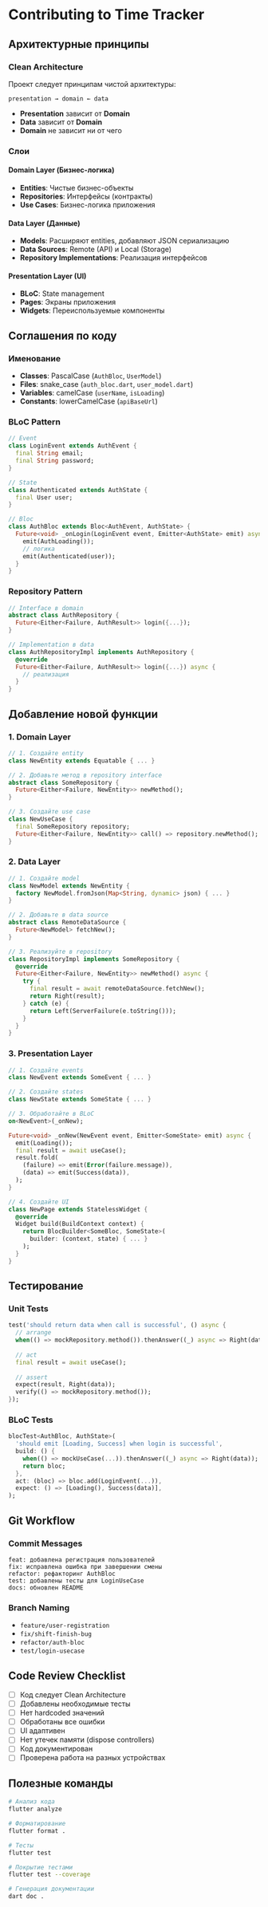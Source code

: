 # Contributing to Time Tracker

## Архитектурные принципы

### Clean Architecture
Проект следует принципам чистой архитектуры:

```
presentation → domain ← data
```

- **Presentation** зависит от **Domain**
- **Data** зависит от **Domain**
- **Domain** не зависит ни от чего

### Слои

#### Domain Layer (Бизнес-логика)
- **Entities**: Чистые бизнес-объекты
- **Repositories**: Интерфейсы (контракты)
- **Use Cases**: Бизнес-логика приложения

#### Data Layer (Данные)
- **Models**: Расширяют entities, добавляют JSON сериализацию
- **Data Sources**: Remote (API) и Local (Storage)
- **Repository Implementations**: Реализация интерфейсов

#### Presentation Layer (UI)
- **BLoC**: State management
- **Pages**: Экраны приложения
- **Widgets**: Переиспользуемые компоненты

## Соглашения по коду

### Именование
- **Classes**: PascalCase (`AuthBloc`, `UserModel`)
- **Files**: snake_case (`auth_bloc.dart`, `user_model.dart`)
- **Variables**: camelCase (`userName`, `isLoading`)
- **Constants**: lowerCamelCase (`apiBaseUrl`)

### BLoC Pattern
```dart
// Event
class LoginEvent extends AuthEvent {
  final String email;
  final String password;
}

// State
class Authenticated extends AuthState {
  final User user;
}

// Bloc
class AuthBloc extends Bloc<AuthEvent, AuthState> {
  Future<void> _onLogin(LoginEvent event, Emitter<AuthState> emit) async {
    emit(AuthLoading());
    // логика
    emit(Authenticated(user));
  }
}
```

### Repository Pattern
```dart
// Interface в domain
abstract class AuthRepository {
  Future<Either<Failure, AuthResult>> login({...});
}

// Implementation в data
class AuthRepositoryImpl implements AuthRepository {
  @override
  Future<Either<Failure, AuthResult>> login({...}) async {
    // реализация
  }
}
```

## Добавление новой функции

### 1. Domain Layer
```dart
// 1. Создайте entity
class NewEntity extends Equatable { ... }

// 2. Добавьте метод в repository interface
abstract class SomeRepository {
  Future<Either<Failure, NewEntity>> newMethod();
}

// 3. Создайте use case
class NewUseCase {
  final SomeRepository repository;
  Future<Either<Failure, NewEntity>> call() => repository.newMethod();
}
```

### 2. Data Layer
```dart
// 1. Создайте model
class NewModel extends NewEntity {
  factory NewModel.fromJson(Map<String, dynamic> json) { ... }
}

// 2. Добавьте в data source
abstract class RemoteDataSource {
  Future<NewModel> fetchNew();
}

// 3. Реализуйте в repository
class RepositoryImpl implements SomeRepository {
  @override
  Future<Either<Failure, NewEntity>> newMethod() async {
    try {
      final result = await remoteDataSource.fetchNew();
      return Right(result);
    } catch (e) {
      return Left(ServerFailure(e.toString()));
    }
  }
}
```

### 3. Presentation Layer
```dart
// 1. Создайте events
class NewEvent extends SomeEvent { ... }

// 2. Создайте states
class NewState extends SomeState { ... }

// 3. Обработайте в BLoC
on<NewEvent>(_onNew);

Future<void> _onNew(NewEvent event, Emitter<SomeState> emit) async {
  emit(Loading());
  final result = await useCase();
  result.fold(
    (failure) => emit(Error(failure.message)),
    (data) => emit(Success(data)),
  );
}

// 4. Создайте UI
class NewPage extends StatelessWidget {
  @override
  Widget build(BuildContext context) {
    return BlocBuilder<SomeBloc, SomeState>(
      builder: (context, state) { ... }
    );
  }
}
```

## Тестирование

### Unit Tests
```dart
test('should return data when call is successful', () async {
  // arrange
  when(() => mockRepository.method()).thenAnswer((_) async => Right(data));
  
  // act
  final result = await useCase();
  
  // assert
  expect(result, Right(data));
  verify(() => mockRepository.method());
});
```

### BLoC Tests
```dart
blocTest<AuthBloc, AuthState>(
  'should emit [Loading, Success] when login is successful',
  build: () {
    when(() => mockUseCase(...)).thenAnswer((_) async => Right(data));
    return bloc;
  },
  act: (bloc) => bloc.add(LoginEvent(...)),
  expect: () => [Loading(), Success(data)],
);
```

## Git Workflow

### Commit Messages
```
feat: добавлена регистрация пользователей
fix: исправлена ошибка при завершении смены
refactor: рефакторинг AuthBloc
test: добавлены тесты для LoginUseCase
docs: обновлен README
```

### Branch Naming
- `feature/user-registration`
- `fix/shift-finish-bug`
- `refactor/auth-bloc`
- `test/login-usecase`

## Code Review Checklist

- [ ] Код следует Clean Architecture
- [ ] Добавлены необходимые тесты
- [ ] Нет hardcoded значений
- [ ] Обработаны все ошибки
- [ ] UI адаптивен
- [ ] Нет утечек памяти (dispose controllers)
- [ ] Код документирован
- [ ] Проверена работа на разных устройствах

## Полезные команды

```bash
# Анализ кода
flutter analyze

# Форматирование
flutter format .

# Тесты
flutter test

# Покрытие тестами
flutter test --coverage

# Генерация документации
dart doc .
```
